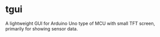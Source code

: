 # tgui
A lightweight GUI for Arduino Uno type of MCU with small TFT screen, primarily for showing sensor data.
